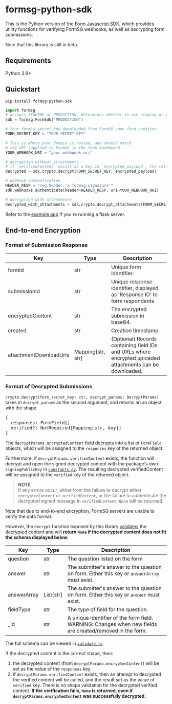 # formsg-python-sdk
This is the Python version of the [Form Javascript SDK](https://github.com/opengovsg/formsg-javascript-sdk/), which provides utility functions for verifying FormSG webhooks, as well as decrypting form submissions.

Note that this library is still in beta. 

## Requirements
Python 3.6+
## Quickstart
`pip install formsg-python-sdk`
```python
import formsg
# accepts STAGING or PRODUCTION, determines whether to use staging or production public signing keys
sdk = formsg.FormSdk("PRODUCTION")

# Your form's secret key downloaded from FormSG upon form creation
FORM_SECRET_KEY = "YOUR-SECRET-KEY"

# This is where your domain is hosted, and should match
# the URI supplied to FormSG in the form dashboard
YOUR_WEBHOOK_URI = "your-webhoook-uri"

# decryption without attachments
# if `verifiedContent` exists as a key in `encrypted_payload`, the return object will include a verified key
decrypted = sdk.crypto.decrypt(FORM_SECRET_KEY, encrypted_payload)

# webhook authentication
HEADER_RESP = "req.header.'x-formsg-signature'"
sdk.webhooks.authenticate(header=HEADER_RESP, uri=YOUR_WEBHOOK_URI)

# decryption with attachments
decrypted_with_attachments = sdk.crypto.decrypt_attachments(FORM_SECRET_KEY, encrypted_payload)
```

Refer to the [example app](https://github.com/opengovsg/formsg-python-sdk/blob/develop/example_app/flask.py) if you're running a flask server.

## End-to-end Encryption
### Format of Submission Response

| Key                    | Type                   | Description                                                                                              |
| ---------------------- | ---------------------- | -------------------------------------------------------------------------------------------------------- |
| formId                 | str                 | Unique form identifier.                                                                                  |
| submissionId           | str                 | Unique response identifier, displayed as 'Response ID' to form respondents                               |
| encryptedContent       | str                 | The encrypted submission in base64.                                                                      |
| created                | str                 | Creation timestamp.                                                                                      |
| attachmentDownloadUrls | Mapping[str, str] | (Optional) Records containing field IDs and URLs where encrypted uploaded attachments can be downloaded. |

### Format of Decrypted Submissions

`crypto.decrypt(form_secret_key: str, decrypt_params: DecryptParams)`
takes in `decrypt_params` as the second argument, and returns an an object with
the shape

<pre>
{
  responses: FormField[]
  verified?: NotRequired[Mapping[str, Any]]
}
</pre>

The `decryptParams.encryptedContent` field decrypts into a list of `FormField` objects, which will be assigned to the `responses` key of the returned object.

Furthermore, if `decryptParams.verifiedContent` exists, the function will
decrypt and open the signed decrypted content with the package's own
`signingPublicKey` in
[`constants.py`](https://github.com/opengovsg/formsg-python-sdk/blob/develop/formsg/constants.py).
The resulting decrypted verifiedContent will be assigned to the `verified` key
of the returned object.

> **NOTE** <br>
> If any errors occur, either from the failure to decrypt either `encryptedContent` or `verifiedContent`, or the failure to authenticate the decrypted signed message in `verifiedContent`, `None` will be returned.

Note that due to end-to-end encryption, FormSG servers are unable to verify the data format.

However, the `decrypt` function exposed by this library [validates](https://github.com/opengovsg/formsg-python-sdk/blob/develop/formsg/util/validate.py) the decrypted content and will **return `None` if the
decrypted content does not fit the schema displayed below.**

| Key         | Type     | Description                                                                                              |
| ----------- | -------- | -------------------------------------------------------------------------------------------------------- |
| question    | str   | The question listed on the form                                                                          |
| answer      | str   | The submitter's answer to the question on form. Either this key or `answerArray` must exist.             |
| answerArray | List[str] | The submitter's answer to the question on form. Either this key or `answer` must exist.                  |
| fieldType   | str   | The type of field for the question.                                                                      |
| \_id        | str   | A unique identifier of the form field. WARNING: Changes when new fields are created/removed in the form. |

The full schema can be viewed in
[`validate.ts`](https://github.com/opengovsg/formsg-javascript-sdk/tree/master/src/util/validate.ts).

If the decrypted content is the correct shape, then:

1. the decrypted content (from `decryptParams.encryptedContent`) will be set as the value of the `responses` key.
2. if `decryptParams.verifiedContent` exists, then an attempt to
   decrypted the verified content will be called, and the result set as the
   value of `verified` key. There is no shape validation for the decrypted
   verified content. **If the verification fails, `None` is returned, even if
   `decryptParams.encryptedContent` was successfully decrypted.**